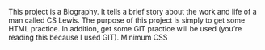This project is a Biography. It tells a brief story about the work and life of a man called CS Lewis. 
The purpose of this project is simply to get some HTML practice. In addition, get some GIT  practice will be used (you’re reading this because I used GIT).
Minimum CSS
